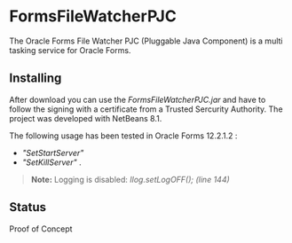 # FormsFileWatcherPJC
The Oracle Forms File Watcher PJC (Pluggable Java Component) is a multi tasking service for Oracle Forms.

## Installing 
After download you can use the *FormsFileWatcherPJC.jar* and have to follow the signing with a certificate from a Trusted Sercurity Authority. 
The project was developed with NetBeans 8.1.

The following usage has been tested in Oracle Forms 12.2.1.2 :

- *"SetStartServer"*
- *"SetKillServer"* .

>**Note:**
>Logging is disabled: *Ilog.setLogOFF(); (line 144)*

## Status
Proof of Concept
